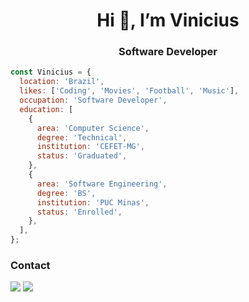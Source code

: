 <h1 align="center">Hi 👋, I’m Vinicius</h1>
<h3 align="center">Software Developer</h3>

```js
const Vinicius = {
  location: 'Brazil',
  likes: ['Coding', 'Movies', 'Football', 'Music'],
  occupation: 'Software Developer',
  education: [
    {
      area: 'Computer Science',
      degree: 'Technical',
      institution: 'CEFET-MG',
      status: 'Graduated',
    },
    {
      area: 'Software Engineering',
      degree: 'BS',
      institution: 'PUC Minas',
      status: 'Enrolled',
    },
  ],
};
```

### Contact
<p>
  <a href="https://www.linkedin.com/in/vinicius-assis-lima" target="_blank"><img src="https://img.shields.io/badge/-LinkedIn-%230077B5?style=for-the-badge&logo=linkedin&logoColor=white" target="_blank"></a>
  <a href = "mailto:limavini@protonmail.com"><img src="https://img.shields.io/badge/ProtonMail-8B89CC?style=for-the-badge&logo=protonmail&logoColor=white" target="_blank"></a>
</p>

